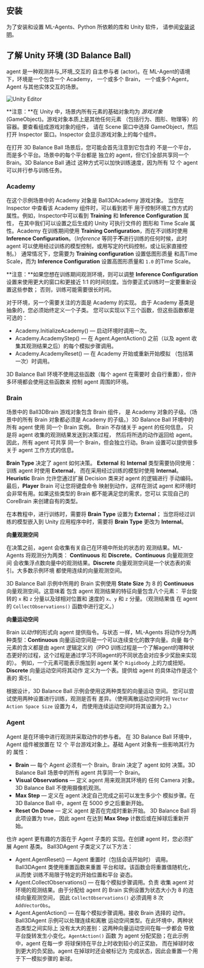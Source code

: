 ## 安装

为了安装和设置 ML-Agents、Python 所依赖的库和 Unity 软件，
请参阅[安装说明](Installation.md)。

## 了解 Unity 环境 (3D Balance Ball)

agent 是一种观测并与_环境_交互的
自主参与者 (actor)。在 ML-Agent的语境下，环境是一个包含一个 Academy， 一个或多个 Brain， 一个或多个Agent， Agent 与其他实体交互的场景。

![Unity Editor](images/mlagents-3DBallHierarchy.png)

**注意：**在 Unity 中，场景内所有元素的基础对象均为
_游戏对象_(GameObject)。游戏对象本质上是其他任何元素
（包括行为、图形、物理等）的容器。要查看组成游戏对象的组件，
请在 Scene 窗口中选择 GameObject，然后打开 
Inspector 窗口。Inspector 会显示游戏对象上的每个组件。
 
在打开 3D Balance Ball 场景后，您可能会首先注意到它包含的
不是一个平台，而是多个平台。场景中的每个平台都是
独立的 agent，但它们全部共享同一个 Brain。3D Balance Ball 通过
这种方式可以加快训练速度，因为所有 12 个 agent 可以并行参与训练任务。

### Academy

在这个示例场景中的 Academy 对象是 Ball3DAcademy 游戏对象。
当您在 Inspector 中查看该 Academy 组件时，可以看到若干
用于控制环境工作方式的属性。例如，Inspector中可以看到
**Training** 和 **Inference Configuration** 属性， 在其中我们可以设置之后生成的 Unity 可执行文件的
图形和 Time Scale 属性。Academy 在训练期间使用 
**Training Configuration**，而在不训练时使用 
**Inference Configuration**。（*Inference* 等同于**不**进行训练的任何时候，此时 agent 可以使用经过训练的模型控制，或用写定的代码控制，或让玩家直接控制。）
通常情况下，您需要为 **Training configuration** 设置低图形质量
和高Time Scale，而为 **Inference Configuration** 设置高图形质量和 
`1.0` 的Time Scale。

**注意：**如果您想在训练期间观测环境，则可以调整 
**Inference Configuration** 设置来使用更大的窗口和更接近 
1:1 的时间刻度。当你要正式训练时一定要重新设置这些参数；
否则，训练可能需要很长时间。

对于环境，另一个需要关注的方面是 Academy 的实现。
由于 Academy 基类是抽象的，您必须始终定义一个子类。
您可以实现以下三个函数，但这些函数都是可选的：

* Academy.InitializeAcademy() — 启动环境时调用一次。
* Academy.AcademyStep() — 在 
Agent.AgentAction() 之前（以及 agent 收集其观测结果之后）的每个模拟步骤调用。
* Academy.AcademyReset() — 在 Academy 开始或重新开始模拟
（包括第一次）时调用。

3D Balance Ball 环境不使用这些函数（每个 agent 在需要时
会自行重置），但许多环境都会使用这些函数来
控制 agent 周围的环境。

### Brain

场景中的 Ball3DBrain 游戏对象包含 Brain 组件，
是 Academy 对象的子级。（场景中的所有 Brain 对象都必须是 
Academy 的子级。）3D Balance Ball 环境中的所有 agent 使用
同一个 Brain 实例。
Brain 不存储关于 agent 的任何信息，
只是将 agent 收集的观测结果发送到决策过程，
然后将所选的动作返回给 agent。因此，所有 agent 可共享
同一个 Brain，但会独立行动。Brain 设置可以提供很多
关于 agent 工作方式的信息。

**Brain Type** 决定了 agent 如何决策。
**External** 和 **Internal** 类型需要协同使用：训练 agent 时使用 **External**，
而在采用经过训练的模型时使用 **Internal**。
**Heuristic** Brain 允许您通过扩展 Decision 类来对 agent 的逻辑进行
手动编码。最后，**Player** Brain 可让您将键盘命令
映射到动作，这样在测试 agent 和环境时
会非常有用。如果这些类型的 Brain 都不能满足您的需求，您可以
实现自己的 CoreBrain 来创建自有的类型。

在本教程中，进行训练时，需要将 **Brain Type** 设置为 **External**；
当您将经过训练的模型嵌入到 Unity 应用程序中时，需要将 
**Brain Type** 更改为 **Internal**。

**向量观测空间**

在决策之前，agent 会收集有关自己在环境中所处的状态的
观测结果。ML-Agents 将观测分为两类：
**Continuous** 和 **Discrete**。**Continuous** 向量观测空间
会收集浮点数向量中的观测结果。**Discrete** 
向量观测空间是一个状态表的索引。大多数示例环境
都使用连续的向量观测空间。

3D Balance Ball 示例中所用的 Brain 实例使用 **State Size** 为 8 的 
**Continuous** 向量观测空间。这意味着
包含 agent 观测结果的特征向量包含八个元素：
平台旋转的 `x` 和 `z` 分量以及球相对位置和
速度的 `x`、`y` 和 `z` 分量。（观测结果值
在 agent 的 `CollectObservations()` 函数中进行定义。）

**向量运动空间**

Brain 以*动作*的形式向 agent 提供指令。与状态
一样，ML-Agents 将动作分为两种类型：**Continuous** 
向量运动空间是一个可以连续变化的数字向量。向量
每个元素的含义都是由 agent 逻辑定义的（PPO 训练过程是一个了解agent的哪种状态更好的过程，这个过程是通过学习不同agent的不同状态会对应多少奖励来实现的）。
例如，一个元素可能表示施加到 agent 某个 
`Rigidbody` 上的力或扭矩。**Discrete** 向量运动空间将其动作
定义为一个表。提供给 agent 的具体动作是这个表的
索引。

根据设计，3D Balance Ball 示例会使用这两种类型的向量运动
空间。
您可以尝试使用两种设置进行训练，观测是否有
差异。（使用离散运动空间时将 `Vector Action Space Size` 设置为 4，
而使用连续运动空间时将其设置为 2。）
 
### Agent

Agent 是在环境中进行观测并采取动作的参与者。
在 3D Balance Ball 环境中，Agent 组件被放置在 12 个
平台游戏对象上。基础 Agent 对象有一些影响其行为的
属性：

* **Brain** — 每个 Agent 必须有一个 Brain。Brain 决定了 agent 如何
决策。3D Balance Ball 场景中的所有 agent 共享同一个 
Brain。
* **Visual Observations** — 定义 agent 用来观测其环境的
任何 Camera 对象。3D Balance Ball 不使用摄像机观测。
* **Max Step** — 定义在 agent 决定自己完成之前可以发生多少个
模拟步骤。在 3D Balance Ball 中，agent 在 5000 步之后重新开始。
* **Reset On Done** — 定义 agent 是否在完成时重新开始。
3D Balance Ball 将此项设置为 true，因此 agent 在达到 
**Max Step** 计数后或在掉球后重新开始。

也许 agent 更有趣的方面在于 Agent 子类的
实现。在创建 agent 时，您必须扩展 Agent 基类。
Ball3DAgent 子类定义了以下方法：

* Agent.AgentReset() — Agent 重置时（包括会话开始时）
调用。Ball3DAgent 类使用重置函数来重置
平台和球。该函数会将重置值随机化，从而使
训练不局限于特定的开始位置和平台
姿态。
* Agent.CollectObservations() — 在每个模拟步骤调用。负责
收集 agent 对环境的观测结果。由于分配给 
agent 的 Brain 实例设置为状态大小为 8 的连续向量观测空间，
因此 `CollectObservations()` 必须调用 8 次 
`AddVectorObs`。
* Agent.AgentAction() — 在每个模拟步骤调用。接收 Brain 选择的
动作。Ball3DAgent 示例可以处理连续和离散
运动空间类型。在此环境中，两种状态类型之间实际上
没有太大的差别：这两种向量运动空间在每一步都会
导致平台旋转发生小变化。`AgentAction()` 函数
为 agent 分配奖励；在此示例中，agent 在每一步
将球保持在平台上时收到较小的正奖励，
而在掉球时收到更大的负奖励。agent 在掉球时还会被标记为
完成状态，因此会重置一个用于下一模拟步骤的
新球。